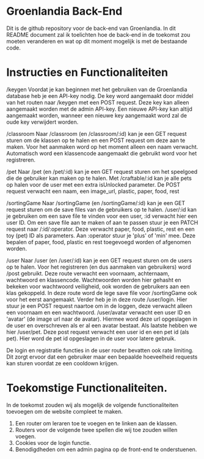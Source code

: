# Groenlandia Back-End

Dit is de github repository voor de back-end van Groenlandia. In dit README document zal ik toelichten hoe de back-end in de toekomst zou moeten veranderen en wat op dit moment mogelijk is met de bestaande code.

# Instructies en Functionaliteiten

/keygen
Voordat je kan beginnen met het gebruiken van de Groenlandia database heb je een API-key nodig. De key word aangemaakt door middel van het routen naar /keygen met een POST request. Deze key kan alleen aangemaakt worden met de admin API-key. Een nieuwe API-key kan altijd aangemaakt worden, wanneer een nieuwe key aangemaakt word zal de oude key verwijdert worden.

/classroom
Naar /classroom (en /classroom/:id) kan je een GET request sturen om de klassen op te halen en een POST request om deze aan te maken. Voor het aanmaken word op het moment alleen een naam verwacht. Automatisch word een klassencode aangemaakt die gebruikt word voor het registreren.

/pet
Naar /pet (en /pet/:id) kan je een GET request sturen om het speelgoed die de gebruiker kan maken op te halen. Met /craftable/:id kan je alle pets op halen voor de user met een extra isUnlocked parameter. De POST request verwacht een naam, een image_url, plastic, paper, food, rest

/sortingGame
Naar /sortingGame (en /sortingGame/:id) kan je een GET request sturen om de save files van de gebruikers op te halen. /user/:id kan je gebruiken om een save file te vinden voor een user, :id verwacht hier een user ID. Om een save file aan te maken of aan te passen stuur je een PATCH request naar /:id/:operator. Deze verwacht paper, food, plastic, rest en een toy (pet) ID als parameters. Aan :operator stuur je 'plus' of 'min' mee. Deze bepalen of paper, food, plastic en rest toegevoegd worden of afgenomen worden.

/user
Naar /user (en /user/:id) kan je een GET request sturen om de users op te halen. Voor het registreren (en dus aanmaken van gebruikers) word /post gebruikt. Deze route verwacht een voornaam, achternaam, wachtwoord en klassencode. Wachtwoorden worden hier gehasht en bekeken voor wachtwoord veiligheid, ook worden de gebruikers aan een klas gekoppeld. In deze route word de lege save file voor /sortingGame ook voor het eerst aangemaakt. Verder heb je in deze route /user/login. Hier stuur je een POST request naartoe om in de loggen, deze verwacht alleen een voornaam en een wachtwoord. /user/avatar verwacht een user ID en 'avatar' (de image url naar de avatar). Hiermee word deze url opgeslagen in de user en overschreven als er al een avatar bestaat. Als laatste hebben we hier /user/pet. Deze post request verwacht een user id en een pet id (als pet). Hier word de pet id opgeslagen in de user voor latere gebruik.

De login en registratie functies in de user router bevatten ook rate limiting. Dit zorgt ervoor dat een gebruiker maar een bepaalde hoeveelheid requests kan sturen voordat ze een cooldown krijgen.

# Toekomstige Functionaliteiten.

In de toekomst zouden wij als mogelijk de volgende functionaliteiten toevoegen om de website compleet te maken. 
1. Een router om leraren toe te voegen en te linken aan de klassen.
2. Routers voor de volgende twee spellen die wij toe zouden willen voegen.
3. Cookies voor de login functie.
4. Benodigdheden om een admin pagina op de front-end te onderstuenen.
   
   


